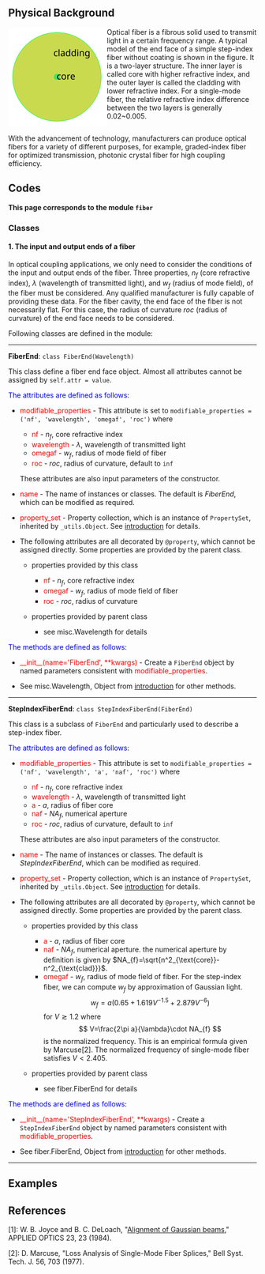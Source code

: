 ## Physical Background

<div class="float"><img src="_assets/picture/model/model_endface_step_fiber.svg" style="float:left;width:200px" alt="step-index fiber" title="step-index fiber"></div>

Optical fiber is a fibrous solid used to transmit light in a certain frequency range. A typical model of the end face of a simple step-index fiber without coating is shown in the figure. It is a two-layer structure. The inner layer is called core with higher refractive index, and the outer layer is called the cladding with lower refractive index. For a single-mode fiber, the relative refractive index difference between the two layers is generally 0.02~0.005.

<div style="clear: both"></div>

With the advancement of technology, manufacturers can produce optical fibers for a variety of different purposes, for example, graded-index fiber for optimized transmission, photonic crystal fiber for high coupling efficiency. 

## Codes

**This page corresponds to the module `fiber`** 

### Classes

#### 1. The input and output ends of a fiber

In optical coupling applications, we only need to consider the conditions of the input and output ends of the fiber. Three properties, $n_f$ (core refractive index), $\lambda$ (wavelength of transmitted light), and $w_f$ (radius of mode field), of the fiber must be considered. Any qualified manufacturer is fully capable of providing these data.  For the fiber cavity, the end face of the fiber is not necessarily flat. For this case, the radius of curvature $roc$ (radius of curvature) of the end face needs to be considered.

Following classes are defined in the module:

----

<strong id="FiberEnd">FiberEnd</strong>: `class FiberEnd(Wavelength)`

This class define a fiber end face object. Almost all attributes cannot be assigned by `self.attr = value`.

<font color="blue">The attributes are defined as follows</font>:

- <font color="red">modifiable_properties</font> - This attribute is set to `modifiable_properties = ('nf', 'wavelength', 'omegaf', 'roc')` where
  
  - <font color="red">nf</font> - $n_f$, core refractive index
  - <font color="red">wavelength</font> - $\lambda$, wavelength of transmitted light
  - <font color="red">omegaf</font> - $w_f$, radius of mode field of fiber
  - <font color="red">roc</font> - $roc$, radius of curvature, default to `inf`
  
  These attributes are also input parameters of the constructor. 

- <font color="red">name</font> - The name of instances or classes. The default is *FiberEnd*, which can be modified as required. 

- <font color="red">property_set</font> -  Property collection, which is an instance of `PropertySet`, inherited by `_utils.Object`. See [introduction](introduction.md) for details.

- The following attributes are all decorated by `@property`, which cannot be assigned directly. Some properties are provided by the parent class.

  - properties provided by this class

    - <font color="red">nf</font> - $n_f$, core refractive index
    - <font color="red">omegaf</font> - $w_f$, radius of mode field of fiber
    - <font color="red">roc</font> - $roc$, radius of curvature

  - properties provided by parent class

    - see <a class="class-refer">misc.Wavelength</a> for details

<font color="blue">The methods are defined as follows</font>:

- <font color="red">\_\_init\_\_(name='FiberEnd', **kwargs)</font>  - Create a `FiberEnd` object by named parameters consistent with <font color="red">modifiable_properties</font>. 

- See <a class="class-refer">misc.Wavelength</a>, <a class="class-refer-to" module="introduction">Object</a> from [introduction](introduction.md) for other methods.

----

<strong id="StepIndexFiberEnd">StepIndexFiberEnd</strong>: `class StepIndexFiberEnd(FiberEnd)`

This class is a subclass of `FiberEnd` and particularly used to describe a step-index fiber.

<font color="blue">The attributes are defined as follows</font>:

- <font color="red">modifiable_properties</font> - This attribute is set to `modifiable_properties = ('nf', 'wavelength', 'a', 'naf', 'roc')` where
  
  - <font color="red">nf</font> - $n_f$, core refractive index
  - <font color="red">wavelength</font> - $\lambda$, wavelength of transmitted light
  - <font color="red">a</font> - $a$, radius of fiber core
  - <font color="red">naf</font> - $NA_f$, numerical aperture
  - <font color="red">roc</font> - $roc$, radius of curvature, default to `inf`
  
  These attributes are also input parameters of the constructor. 

- <font color="red">name</font> - The name of instances or classes. The default is *StepIndexFiberEnd*, which can be modified as required.

- <font color="red">property_set</font> -  Property collection, which is an instance of `PropertySet`, inherited by `_utils.Object`. See [introduction](introduction.md) for details.

- The following attributes are all decorated by `@property`, which cannot be assigned directly. Some properties are provided by the parent class.

  - properties provided by this class
  
    - <font color="red">a</font> - $a$, radius of fiber core
    - <font color="red">naf</font> - $NA_f$, numerical aperture. the numerical aperture by definition is given by $NA_{f}=\sqrt{n^2_{\text{core}}-n^2_{\text{clad}}}$.
    - <font color="red">omegaf</font> - $w_f$, radius of mode field of fiber. For the step-index fiber, we can compute $w_f$ by approximation of Gaussian light. 
      $$
      w_f=a(0.65 +1.619V^{-1.5}+2.879V^{-6})
      $$
      for $V\gtrsim 1.2$ where
      $$
      V=\frac{2\pi a}{\lambda}\cdot NA_{f}
      $$
      is the normalized frequency. This is an empirical formula given by Marcuse<a class="refer">[2]</a>. The normalized frequency of single-mode fiber satisfies $V<2.405$.

  - properties provided by parent class

    - see <a class="class-refer">fiber.FiberEnd</a> for details

<font color="blue">The methods are defined as follows</font>:

- <font color="red">\_\_init\_\_(name='StepIndexFiberEnd', **kwargs)</font>  - Create a `StepIndexFiberEnd` object by named parameters consistent with <font color="red">modifiable_properties</font>. 

- See <a class="class-refer">fiber.FiberEnd</a>, <a class="class-refer-to" module="introduction">Object</a> from [introduction](introduction.md) for other methods.

----

## Examples

<div id="refer-anchor"></div>

## References

[1]: W. B. Joyce and B. C. DeLoach, "[Alignment of Gaussian beams](_assets/paper/alignment_of_gaussian_beams.pdf ':ignore :target=_blank')," APPLIED OPTICS 23, 23 (1984).

[2]: D. Marcuse, "Loss Analysis of Single-Mode Fiber Splices," Bell Syst. Tech. J. 56, 703 (1977).

